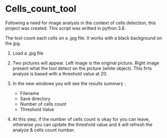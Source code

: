 # Cells_count_tool
Following a need for image analysis in the context of cells detection, this project was created. 
This script was writted in python 3.8.

The tool count each cells on a .jpg file. It works with a black background on the jpg.

1. Load a .jpg file
2. Two pictures will appear. Left image is the original picture. Right image present what the tool detect on the picture (white object). This firts analyze is based with a threshold value at 20.
3. In the new windows you will see the results summary :
     - Filename 
     - Save directory
     - Number of cells count
     - Threshold Value

4. At this step, if the number of cells count is okay for you can leave, otherwise you can update the threshold value and it will refresh the analyze & cells count number.
